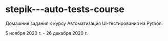 # stepik---auto-tests-course
Домашние задания к курсу Автоматизация UI-тестирования на Python.

5 ноября 2020 г. - 26 декабря 2020 г.
